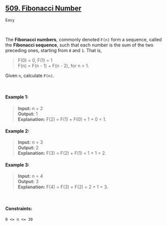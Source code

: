 ## [509. Fibonacci Number](https://leetcode.com/problems/fibonacci-number/)

<code>Easy</code>

<br>

The __Fibonacci numbers__, commonly denoted <code>F(n)</code> form a sequence, called the __Fibonacci sequence__, such that each number is the sum of the two preceding ones, starting from <code>0</code> and <code>1</code>. That is,

> F(0) = 0, F(1) = 1  
> F(n) = F(n - 1) + F(n - 2), for n > 1.  

Given <code>n</code>, calculate <code>F(n)</code>.

<br>

#### Example 1:

> __Input:__ n = 2  
> __Output:__ 1  
> __Explanation:__ F(2) = F(1) + F(0) = 1 + 0 = 1.  

#### Example 2:

> __Input:__ n = 3  
> __Output:__ 2  
> __Explanation:__ F(3) = F(2) + F(1) = 1 + 1 = 2.  

#### Example 3:

> __Input:__ n = 4  
> __Output:__ 3  
> __Explanation:__ F(4) = F(3) + F(2) = 2 + 1 = 3.  

<br>

#### Constraints:

<code>0 <= n <= 30</code>
